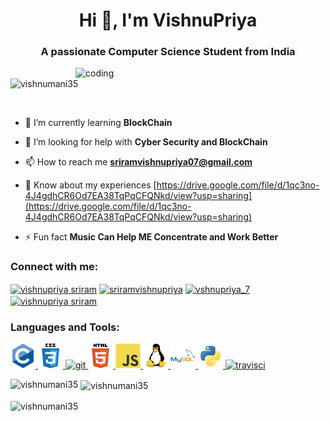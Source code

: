 <h1 align="center">Hi 👋, I'm VishnuPriya</h1>
<h3 align="center">A passionate Computer Science Student from India</h3>
<img align="right" alt="coding" width ="400" src="https://media.tenor.com/S59bPkT0pqcAAAAC/programming.gif">

<p align="left"> <img src="https://komarev.com/ghpvc/?username=vishnumani35&label=Profile%20views&color=0e75b6&style=flat" alt="vishnumani35" /> </p>

<p align="left"> <a href="https://twitter.com/" target="blank"><img src="https://img.shields.io/twitter/follow/?logo=twitter&style=for-the-badge" alt="" /></a> </p>

- 🌱 I’m currently learning **BlockChain**

- 🤝 I’m looking for help with **Cyber Security and BlockChain**

- 📫 How to reach me **sriramvishnupriya07@gmail.com**

- 📄 Know about my experiences [https://drive.google.com/file/d/1qc3no-4J4gdhCR6Od7EA38TqPqCFQNkd/view?usp=sharing](https://drive.google.com/file/d/1qc3no-4J4gdhCR6Od7EA38TqPqCFQNkd/view?usp=sharing)

- ⚡ Fun fact **Music Can Help ME Concentrate and Work Better**

<h3 align="left">Connect with me:</h3>
<p align="left">
<a href="https://linkedin.com/in/vishnupriya sriram" target="blank"><img align="center" src="https://raw.githubusercontent.com/rahuldkjain/github-profile-readme-generator/master/src/images/icons/Social/linked-in-alt.svg" alt="vishnupriya sriram" height="30" width="40" /></a>
<a href="https://instagram.com/sriramvishnupriya" target="blank"><img align="center" src="https://raw.githubusercontent.com/rahuldkjain/github-profile-readme-generator/master/src/images/icons/Social/instagram.svg" alt="sriramvishnupriya" height="30" width="40" /></a>
<a href="https://www.codechef.com/users/vshnupriya_7" target="blank"><img align="center" src="https://cdn.jsdelivr.net/npm/simple-icons@3.1.0/icons/codechef.svg" alt="vshnupriya_7" height="30" width="40" /></a>
<a href="https://www.hackerrank.com/vishnupriya sriram" target="blank"><img align="center" src="https://raw.githubusercontent.com/rahuldkjain/github-profile-readme-generator/master/src/images/icons/Social/hackerrank.svg" alt="vishnupriya sriram" height="30" width="40" /></a>
</p>

<h3 align="left">Languages and Tools:</h3>
<p align="left"> <a href="https://www.cprogramming.com/" target="_blank" rel="noreferrer"> <img src="https://raw.githubusercontent.com/devicons/devicon/master/icons/c/c-original.svg" alt="c" width="40" height="40"/> </a> <a href="https://www.w3schools.com/css/" target="_blank" rel="noreferrer"> <img src="https://raw.githubusercontent.com/devicons/devicon/master/icons/css3/css3-original-wordmark.svg" alt="css3" width="40" height="40"/> </a> <a href="https://git-scm.com/" target="_blank" rel="noreferrer"> <img src="https://www.vectorlogo.zone/logos/git-scm/git-scm-icon.svg" alt="git" width="40" height="40"/> </a> <a href="https://www.w3.org/html/" target="_blank" rel="noreferrer"> <img src="https://raw.githubusercontent.com/devicons/devicon/master/icons/html5/html5-original-wordmark.svg" alt="html5" width="40" height="40"/> </a> <a href="https://developer.mozilla.org/en-US/docs/Web/JavaScript" target="_blank" rel="noreferrer"> <img src="https://raw.githubusercontent.com/devicons/devicon/master/icons/javascript/javascript-original.svg" alt="javascript" width="40" height="40"/> </a> <a href="https://www.linux.org/" target="_blank" rel="noreferrer"> <img src="https://raw.githubusercontent.com/devicons/devicon/master/icons/linux/linux-original.svg" alt="linux" width="40" height="40"/> </a> <a href="https://www.mysql.com/" target="_blank" rel="noreferrer"> <img src="https://raw.githubusercontent.com/devicons/devicon/master/icons/mysql/mysql-original-wordmark.svg" alt="mysql" width="40" height="40"/> </a> <a href="https://www.python.org" target="_blank" rel="noreferrer"> <img src="https://raw.githubusercontent.com/devicons/devicon/master/icons/python/python-original.svg" alt="python" width="40" height="40"/> </a> <a href="https://travis-ci.org" target="_blank" rel="noreferrer"> <img src="https://www.vectorlogo.zone/logos/travis-ci/travis-ci-icon.svg" alt="travisci" width="40" height="40"/> </a> </p>

<p><img align="left" src="https://github-readme-stats.vercel.app/api/top-langs?username=vishnumani35&show_icons=true&locale=en&layout=compact" alt="vishnumani35" /></p>

<p>&nbsp;<img align="center" src="https://github-readme-stats.vercel.app/api?username=vishnumani35&show_icons=true&locale=en" alt="vishnumani35" /></p>

<p><img align="center" src="https://github-readme-streak-stats.herokuapp.com/?user=vishnumani35&" alt="vishnumani35" /></p>
